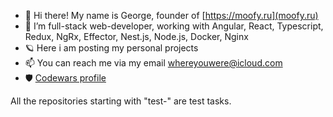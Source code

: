 - 👋 Hi there! My name is George, founder of [https://moofy.ru](moofy.ru)
- 👀 I’m full-stack web-developer, working with Angular, React, Typescript, Redux, NgRx, Effector, Nest.js, Node.js, Docker, Nginx 
- 🪐 Here i am posting my personal projects
- 📫 You can reach me via my email <a href="email:whereyouwere@icloud.com">whereyouwere@icloud.com</a>
- 🛡️ [Codewars profile](https://www.codewars.com/users/reversoid)

All the repositories starting with "test-" are test tasks.
<!---
reversoid/reversoid is a ✨ special ✨ repository because its `README.md` (this file) appears on your GitHub profile.
You can click the Preview link to take a look at your changes.
--->
